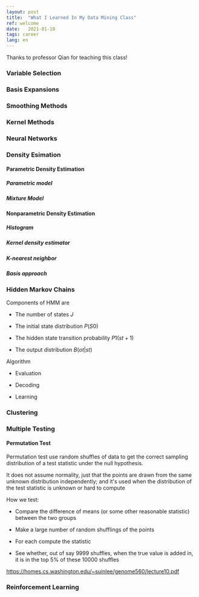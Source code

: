```yaml
---
layout: post
title:  "What I Learned In My Data Mining Class"
ref: welcome
date:   2021-01-10
tags: career
lang: en
---
```

Thanks to professor Qian for teaching this class!

### Variable Selection

### Basis Expansions

### Smoothing Methods

### Kernel Methods

### Neural Networks

### Density Esimation

#### Parametric Density Estimation

##### Parametric model

##### Mixture Model

#### Nonparametric Density Estimation

##### Histogram

##### Kernel density estimator

##### K-nearest neighbor

##### Basis approach

### Hidden Markov Chains

Components of HMM are
- The number of states $J$

- The initial state distribution $P(S0)$

- The hidden state transition probability $P1(st+1)$

- The output distribution $B(ot|st)$

Algorithm

- Evaluation

- Decoding

- Learning
### Clustering

### Multiple Testing

#### Permutation Test

Permutation test use random shuffles of data to get the correct sampling distribution of a test statistic under the null hypothesis. 

It does not assume normality, just that the points are drawn from the same unknown distribution independently; and it's used when the distribution of the test statistic is unknown or hard to compute

How we test:
- Compare the difference of means (or some other reasonable statistic) between the two groups


- Make a large number of random shufflings of the points

- For each compute the statistic

- See whether, out of say 9999 shuffles, when the true value is added in, it is in the top 5% of these 10000 shuffles


https://homes.cs.washington.edu/~suinlee/genome560/lecture10.pdf
### Reinforcement Learning